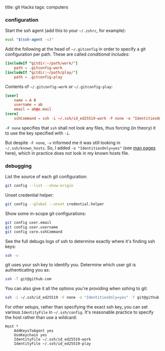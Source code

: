 title: git Hacks
tags: computers

### configuration

Start the ssh agent (add this to your `~/.zshrc`, for example):

```bash
eval "$(ssh-agent -s)"
```

Add the following at the head of `~/.gitconfig` in order to specify a git configuration per path. These are called _conditional includes_:

```toml
[includeIf "gitdir:~/path/work/"]
    path = .gitconfig-work
[includeIf "gitdir:~/path/play/"]
    path = .gitconfig-play

```

Contents of `~/.gitconfig-work` or `~/.gitconfig-play`:
```toml
[user]    
    name = A B
    username = ab
    email = ab@e.mail
[core]      
    sshCommand = ssh -i ~/.ssh/id_ed25519-work -F none -o "IdentitiesOnly=yes"
```

`-F none` specifies that `ssh` shall not look any files, thus forcing (in theory) it to use the key specified with `-i`.

But despite `-F none`, `-v` informed me it was still looking in `~/.ssh/known_hosts`. So, I added `-o "IdentitiesOnly=yes"` (see [man pages](https://linux.die.net/man/5/ssh_config) here), which in practice does not look in my known hosts file.

### debugging

List the source of each git configuration:

```bash
git config --list --show-origin
```

Unset credential helper:

```bash
git config --global --unset credential.helper
```

Show some in-scope git configurations:

```bash
git config user.email
git config user.username
git config core.sshCommand
```

See the full debugs logs of ssh to determine exactly where it's finding ssh keys:
```bash
ssh -v
```

git uses your ssh key to identify you. Determine which user git is authenticating you as:
```bash
ssh -T git@github.com
```

You can also give it all the options you're providing when sshing to git:
```bash
ssh -i ~/.ssh/id_ed25519 -F none -o "IdentitiesOnly=yes" -T git@github.com
```

For other setups, rather than specifying the exact ssh key, you can set various `IdentityFile` in `~/.ssh/config`. It's reasonable practice to specify the host rather than use a wildcard:
```
Host *
    AddKeysToAgent yes
    UseKeychain yes
    IdentityFile ~/.ssh/id_ed25519-work
    IdentityFile ~/.ssh/id_ed25519-play
```

